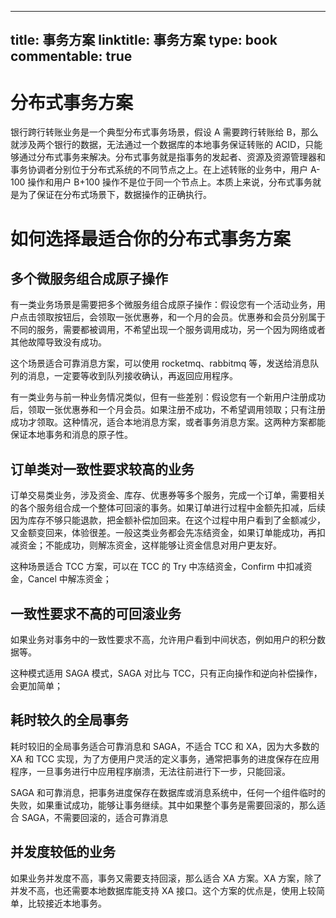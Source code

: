 
---
title: 事务方案
linktitle: 事务方案
type: book
commentable: true
---

# 分布式事务方案

银行跨行转账业务是一个典型分布式事务场景，假设 A 需要跨行转账给 B，那么就涉及两个银行的数据，无法通过一个数据库的本地事务保证转账的 ACID，只能够通过分布式事务来解决。分布式事务就是指事务的发起者、资源及资源管理器和事务协调者分别位于分布式系统的不同节点之上。在上述转账的业务中，用户 A-100 操作和用户 B+100 操作不是位于同一个节点上。本质上来说，分布式事务就是为了保证在分布式场景下，数据操作的正确执行。

# 如何选择最适合你的分布式事务方案

## 多个微服务组合成原子操作

有一类业务场景是需要把多个微服务组合成原子操作：假设您有一个活动业务，用户点击领取按钮后，会领取一张优惠券，和一个月的会员。优惠券和会员分别属于不同的服务，需要都被调用，不希望出现一个服务调用成功，另一个因为网络或者其他故障导致没有成功。

这个场景适合可靠消息方案，可以使用 rocketmq、rabbitmq 等，发送给消息队列的消息，一定要等收到队列接收确认，再返回应用程序。

有一类业务与前一种业务情况类似，但有一些差别：假设您有一个新用户注册成功后，领取一张优惠券和一个月会员。如果注册不成功，不希望调用领取；只有注册成功才领取。这种情况，适合本地消息方案，或者事务消息方案。这两种方案都能保证本地事务和消息的原子性。

## 订单类对一致性要求较高的业务

订单交易类业务，涉及资金、库存、优惠券等多个服务，完成一个订单，需要相关的各个服务组合成一个整体可回滚的事务。如果订单进行过程中金额先扣减，后续因为库存不够只能退款，把金额补偿加回来。在这个过程中用户看到了金额减少，又金额变回来，体验很差。一般这类业务都会先冻结资金，如果订单能成功，再扣减资金；不能成功，则解冻资金，这样能够让资金信息对用户更友好。

这种场景适合 TCC 方案，可以在 TCC 的 Try 中冻结资金，Confirm 中扣减资金，Cancel 中解冻资金；

## 一致性要求不高的可回滚业务

如果业务对事务中的一致性要求不高，允许用户看到中间状态，例如用户的积分数据等。

这种模式适用 SAGA 模式，SAGA 对比与 TCC，只有正向操作和逆向补偿操作，会更加简单；

## 耗时较久的全局事务

耗时较旧的全局事务适合可靠消息和 SAGA，不适合 TCC 和 XA，因为大多数的 XA 和 TCC 实现，为了方便用户灵活的定义事务，通常把事务的进度保存在应用程序，一旦事务进行中应用程序崩溃，无法往前进行下一步，只能回滚。

SAGA 和可靠消息，把事务进度保存在数据库或消息系统中，任何一个组件临时的失败，如果重试成功，能够让事务继续。其中如果整个事务是需要回滚的，那么适合 SAGA，不需要回滚的，适合可靠消息

## 并发度较低的业务

如果业务并发度不高，事务又需要支持回滚，那么适合 XA 方案。XA 方案，除了并发不高，也还需要本地数据库能支持 XA 接口。这个方案的优点是，使用上较简单，比较接近本地事务。

    